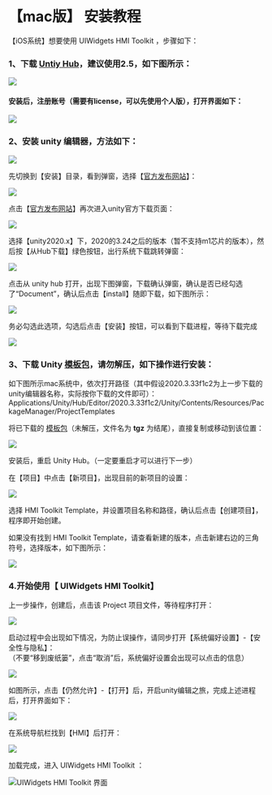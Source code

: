 # 【mac版】 安装教程

【iOS系统】想要使用 UIWidgets HMI Toolkit ，步骤如下：

### 1、下载 [Untiy Hub](https://unity.cn/releases)，建议使用2.5，如下图所示：

![](../../.gitbook/assets/下载1.png)

#### 安装后，注册账号（需要有license，可以先使用个人版），打开界面如下：

![](<../../.gitbook/assets/下载2 (2).png>)

### 2、安装 unity 编辑器，方法如下：

![](<../../.gitbook/assets/下载3 (2).png>)

先切换到【安装】目录，看到弹窗，选择【[官方发布网站](https://unity.cn/releases)】：

![](<../../.gitbook/assets/下载4 (1).png>)

点击【[官方发布网站](https://unity.cn/releases)】再次进入unity官方下载页面：

![](<../../.gitbook/assets/下载5 (2).png>)

选择【unity2020.x】下，2020的3.24之后的版本（暂不支持m1芯片的版本），然后按【从Hub下载】绿色按钮，出行系统下载跳转弹窗：

![](<../../.gitbook/assets/下载6 (1).png>)

点击从 unity hub 打开，出现下图弹窗，下载确认弹窗，确认是否已经勾选了“Document”，确认后点击【install】随即下载，如下图所示：

![](<../../.gitbook/assets/下载7 (1).png>)

务必勾选此选项，勾选后点击【安装】按钮，可以看到下载进程，等待下载完成

![](<../../.gitbook/assets/下载8 (3).png>)

### 3、下载 Unity [模板包](https://drive.google.com/drive/folders/1sKB-mvcUoThl2Di-l2LvmtJ6KUUuakVI)，请勿解压，如下操作进行安装：

如下图所示mac系统中，依次打开路径（其中假设2020.3.33f1c2为上一步下载的unity编辑器名称，实际按你下载的文件即可）：Applications/Unity/Hub/Editor/2020.3.33f1c2/Unity/Contents/Resources/PackageManager/ProjectTemplates

将已下载的 [模板包](https://drive.google.com/drive/folders/1sKB-mvcUoThl2Di-l2LvmtJ6KUUuakVI)（未解压，文件名为 **tgz** 为结尾），直接复制或移动到该位置：

![](../../.gitbook/assets/下载9.png)

安装后，重启 Unity Hub。（一定要重启才可以进行下一步）

在【项目】中点击【新项目】，出现目前的新项目的设置：

![](<../../.gitbook/assets/下载11 (4).png>)

选择 HMI Toolkit Template，并设置项目名称和路径，确认后点击【创建项目】，程序即开始创建。

如果没有找到 HMI Toolkit Template，请查看新建的版本，点击新建右边的三角符号，选择版本，如下图所示：

![](../../.gitbook/assets/下载10-2.png)

### 4.开始使用【 UIWidgets HMI Toolkit】

上一步操作，创建后，点击该 Project 项目文件，等待程序打开：

![](<../../.gitbook/assets/下载13 (2).png>)

启动过程中会出现如下情况，为防止误操作，请同步打开【系统偏好设置】-【安全性与隐私】：\
（不要“移到废纸篓”，点击“取消”后，系统偏好设置会出现可以点击的信息）

![](<../../.gitbook/assets/下载14 (1).png>)

如图所示，点击【仍然允许】-【打开】后，开启unity编辑之旅，完成上述进程后，打开界面如下：

![](<../../.gitbook/assets/下载16 (1).png>)

在系统导航栏找到【HMI】后打开：

![](<../../.gitbook/assets/下载17 (2).png>)

加载完成，进入 UIWidgets HMI Toolkit ：

![UIWidgets HMI Toolkit 界面](<../../.gitbook/assets/下载18 (1).png>)





